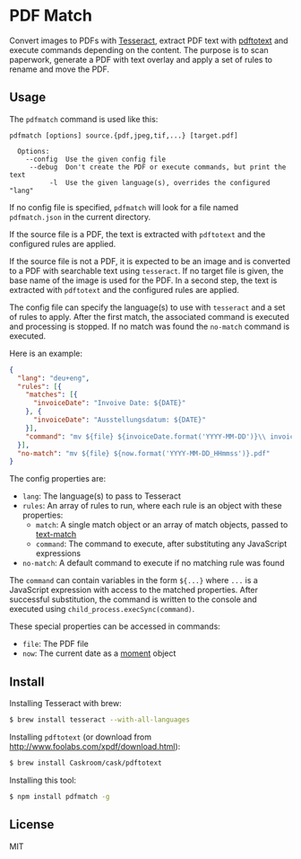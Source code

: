# PDF Match

Convert images to PDFs with [Tesseract][1], extract PDF text with
[pdftotext][2] and execute commands depending on the content. The purpose is to
scan paperwork, generate a PDF with text overlay and apply a set of rules to
rename and move the PDF.

## Usage

The `pdfmatch` command is used like this:

```
pdfmatch [options] source.{pdf,jpeg,tif,...} [target.pdf]

  Options:
    --config  Use the given config file
     --debug  Don't create the PDF or execute commands, but print the text
          -l  Use the given language(s), overrides the configured "lang"
```

If no config file is specified, `pdfmatch` will look for a file named
`pdfmatch.json` in the current directory.

If the source file is a PDF, the text is extracted with `pdftotext` and the
configured rules are applied.

If the source file is not a PDF, it is expected to be an image and is converted
to a PDF with searchable text using `tesseract`. If no target file is given,
the base name of the image is used for the PDF. In a second step, the text is
extracted with `pdftotext` and the configured rules are applied.

The config file can specify the language(s) to use with `tesseract` and a set
of rules to apply. After the first match, the associated command is executed
and processing is stopped. If no match was found the `no-match` command is
executed.

Here is an example:

```json
{
  "lang": "deu+eng",
  "rules": [{
    "matches": [{
      "invoiceDate": "Invoive Date: ${DATE}"
    }, {
      "invoiceDate": "Ausstellungsdatum: ${DATE}"
    }],
    "command": "mv ${file} ${invoiceDate.format('YYYY-MM-DD')}\\ invoice.pdf"
  }],
  "no-match": "mv ${file} ${now.format('YYYY-MM-DD_HHmmss')}.pdf"
}
```

The config properties are:

- `lang`: The language(s) to pass to Tesseract
- `rules`: An array of rules to run, where each rule is an object with these
  properties:
    - `match`: A single match object or an array of match objects, passed to
      [text-match][3]
    - `command`: The command to execute, after substituting any JavaScript
      expressions
- `no-match`: A default command to execute if no matching rule was found

The `command` can contain variables in the form `${...}` where `...` is a
JavaScript expression with access to the matched properties. After successful
substitution, the command is written to the console and executed using
`child_process.execSync(command)`.

These special properties can be accessed in commands:

- `file`: The PDF file
- `now`: The current date as a [moment][4] object

## Install

Installing Tesseract with brew:

```bash
$ brew install tesseract --with-all-languages
```

Installing `pdftotext` (or download from
<http://www.foolabs.com/xpdf/download.html>):

```bash
$ brew install Caskroom/cask/pdftotext
```

Installing this tool:

```bash
$ npm install pdfmatch -g
```

## License

MIT

[1]: https://github.com/tesseract-ocr/tesseract
[2]: http://www.foolabs.com/xpdf/home.html
[3]: https://github.com/mantoni/text-match.js
[4]: http://momentjs.com
